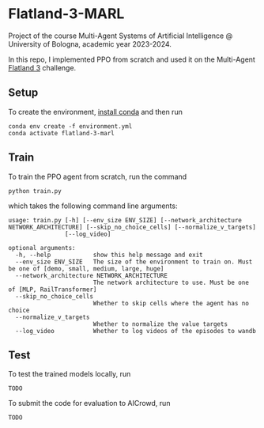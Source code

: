 # Flatland-3-MARL
Project of the course Multi-Agent Systems of Artificial Intelligence @ University of Bologna, academic year 2023-2024.

In this repo, I implemented PPO from scratch and used it on the Multi-Agent [Flatland 3](https://www.aicrowd.com/challenges/flatland-3) challenge.

## Setup
To create the environment, [install conda](https://www.anaconda.com/download) and then run
```
conda env create -f environment.yml
conda activate flatland-3-marl
```

## Train
To train the PPO agent from scratch, run the command
```
python train.py
```
which takes the following command line arguments:
```
usage: train.py [-h] [--env_size ENV_SIZE] [--network_architecture NETWORK_ARCHITECTURE] [--skip_no_choice_cells] [--normalize_v_targets]
                [--log_video]

optional arguments:
  -h, --help            show this help message and exit
  --env_size ENV_SIZE   The size of the environment to train on. Must be one of [demo, small, medium, large, huge]
  --network_architecture NETWORK_ARCHITECTURE
                        The network architecture to use. Must be one of [MLP, RailTransformer]
  --skip_no_choice_cells
                        Whether to skip cells where the agent has no choice
  --normalize_v_targets
                        Whether to normalize the value targets
  --log_video           Whether to log videos of the episodes to wandb
```

## Test
To test the trained models locally, run
```
TODO
```
To submit the code for evaluation to AICrowd, run
```
TODO
```